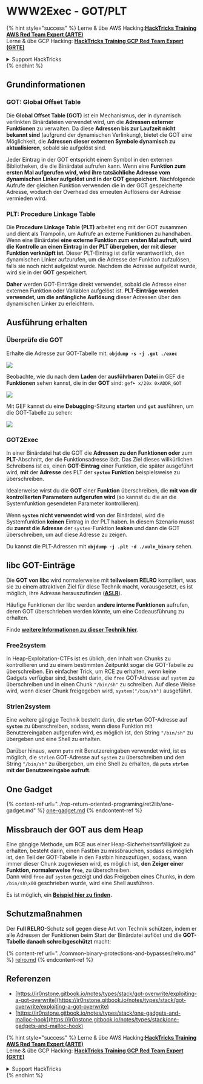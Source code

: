 # WWW2Exec - GOT/PLT

{% hint style="success" %}
Lerne & übe AWS Hacking:<img src="/.gitbook/assets/arte.png" alt="" data-size="line">[**HackTricks Training AWS Red Team Expert (ARTE)**](https://training.hacktricks.xyz/courses/arte)<img src="/.gitbook/assets/arte.png" alt="" data-size="line">\
Lerne & übe GCP Hacking: <img src="/.gitbook/assets/grte.png" alt="" data-size="line">[**HackTricks Training GCP Red Team Expert (GRTE)**<img src="/.gitbook/assets/grte.png" alt="" data-size="line">](https://training.hacktricks.xyz/courses/grte)

<details>

<summary>Support HackTricks</summary>

* Überprüfe die [**Abonnementpläne**](https://github.com/sponsors/carlospolop)!
* **Tritt der** 💬 [**Discord-Gruppe**](https://discord.gg/hRep4RUj7f) oder der [**Telegram-Gruppe**](https://t.me/peass) bei oder **folge** uns auf **Twitter** 🐦 [**@hacktricks\_live**](https://twitter.com/hacktricks\_live)**.**
* **Teile Hacking-Tricks, indem du PRs zu den** [**HackTricks**](https://github.com/carlospolop/hacktricks) und [**HackTricks Cloud**](https://github.com/carlospolop/hacktricks-cloud) GitHub-Repos einreichst.

</details>
{% endhint %}

## **Grundinformationen**

### **GOT: Global Offset Table**

Die **Global Offset Table (GOT)** ist ein Mechanismus, der in dynamisch verlinkten Binärdateien verwendet wird, um die **Adressen externer Funktionen** zu verwalten. Da diese **Adressen bis zur Laufzeit nicht bekannt sind** (aufgrund der dynamischen Verlinkung), bietet die GOT eine Möglichkeit, die **Adressen dieser externen Symbole dynamisch zu aktualisieren**, sobald sie aufgelöst sind.

Jeder Eintrag in der GOT entspricht einem Symbol in den externen Bibliotheken, die die Binärdatei aufrufen kann. Wenn eine **Funktion zum ersten Mal aufgerufen wird, wird ihre tatsächliche Adresse vom dynamischen Linker aufgelöst und in der GOT gespeichert**. Nachfolgende Aufrufe der gleichen Funktion verwenden die in der GOT gespeicherte Adresse, wodurch der Overhead des erneuten Auflösens der Adresse vermieden wird.

### **PLT: Procedure Linkage Table**

Die **Procedure Linkage Table (PLT)** arbeitet eng mit der GOT zusammen und dient als Trampolin, um Aufrufe an externe Funktionen zu handhaben. Wenn eine Binärdatei **eine externe Funktion zum ersten Mal aufruft, wird die Kontrolle an einen Eintrag in der PLT übergeben, der mit dieser Funktion verknüpft ist**. Dieser PLT-Eintrag ist dafür verantwortlich, den dynamischen Linker aufzurufen, um die Adresse der Funktion aufzulösen, falls sie noch nicht aufgelöst wurde. Nachdem die Adresse aufgelöst wurde, wird sie in der **GOT** gespeichert.

**Daher** werden GOT-Einträge direkt verwendet, sobald die Adresse einer externen Funktion oder Variablen aufgelöst ist. **PLT-Einträge werden verwendet, um die anfängliche Auflösung** dieser Adressen über den dynamischen Linker zu erleichtern.

## Ausführung erhalten

### Überprüfe die GOT

Erhalte die Adresse zur GOT-Tabelle mit: **`objdump -s -j .got ./exec`**

![](<../../.gitbook/assets/image (121).png>)

Beobachte, wie du nach dem **Laden** der **ausführbaren Datei** in GEF die **Funktionen** sehen kannst, die in der **GOT** sind: `gef➤ x/20x 0xADDR_GOT`

![](<../../.gitbook/assets/image (620) (1) (1) (1) (1) (1) (1) (1) (1) (1) (1) (1) (1) (1) (1) (1) (1) (1) (1) (1) (1) (1) (1) (1) (1) (1) (1) (1) (1) (1) (1) (1) (1) (2) (2) (2).png>)

Mit GEF kannst du eine **Debugging**-Sitzung **starten** und **`got`** ausführen, um die GOT-Tabelle zu sehen:

![](<../../.gitbook/assets/image (496).png>)

### GOT2Exec

In einer Binärdatei hat die GOT die **Adressen zu den Funktionen oder** zum **PLT**-Abschnitt, der die Funktionsadresse lädt. Das Ziel dieses willkürlichen Schreibens ist es, einen **GOT-Eintrag** einer Funktion, die später ausgeführt wird, **mit** der **Adresse** des PLT der **`system`** **Funktion** beispielsweise zu überschreiben.

Idealerweise wirst du die **GOT** einer **Funktion** überschreiben, die **mit von dir kontrollierten Parametern aufgerufen wird** (so kannst du die an die Systemfunktion gesendeten Parameter kontrollieren).

Wenn **`system`** **nicht verwendet wird** von der Binärdatei, wird die Systemfunktion **keinen** Eintrag in der PLT haben. In diesem Szenario musst du **zuerst die Adresse** der `system`-Funktion **leaken** und dann die GOT überschreiben, um auf diese Adresse zu zeigen.

Du kannst die PLT-Adressen mit **`objdump -j .plt -d ./vuln_binary`** sehen.

## libc GOT-Einträge

Die **GOT von libc** wird normalerweise mit **teilweisem RELRO** kompiliert, was sie zu einem attraktiven Ziel für diese Technik macht, vorausgesetzt, es ist möglich, ihre Adresse herauszufinden ([**ASLR**](../common-binary-protections-and-bypasses/aslr/)).

Häufige Funktionen der libc werden **andere interne Funktionen** aufrufen, deren GOT überschrieben werden könnte, um eine Codeausführung zu erhalten.

Finde [**weitere Informationen zu dieser Technik hier**](https://github.com/nobodyisnobody/docs/blob/main/code.execution.on.last.libc/README.md#1---targetting-libc-got-entries).

### **Free2system**

In Heap-Exploitation-CTFs ist es üblich, den Inhalt von Chunks zu kontrollieren und zu einem bestimmten Zeitpunkt sogar die GOT-Tabelle zu überschreiben. Ein einfacher Trick, um RCE zu erhalten, wenn keine Gadgets verfügbar sind, besteht darin, die `free` GOT-Adresse auf `system` zu überschreiben und in einen Chunk `"/bin/sh"` zu schreiben. Auf diese Weise wird, wenn dieser Chunk freigegeben wird, `system("/bin/sh")` ausgeführt.

### **Strlen2system**

Eine weitere gängige Technik besteht darin, die **`strlen`** GOT-Adresse auf **`system`** zu überschreiben, sodass, wenn diese Funktion mit Benutzereingaben aufgerufen wird, es möglich ist, den String `"/bin/sh"` zu übergeben und eine Shell zu erhalten.

Darüber hinaus, wenn `puts` mit Benutzereingaben verwendet wird, ist es möglich, die `strlen` GOT-Adresse auf `system` zu überschreiben und den String `"/bin/sh"` zu übergeben, um eine Shell zu erhalten, da **`puts` `strlen` mit der Benutzereingabe aufruft**.

## **One Gadget**

{% content-ref url="../rop-return-oriented-programing/ret2lib/one-gadget.md" %}
[one-gadget.md](../rop-return-oriented-programing/ret2lib/one-gadget.md)
{% endcontent-ref %}

## **Missbrauch der GOT aus dem Heap**

Eine gängige Methode, um RCE aus einer Heap-Sicherheitsanfälligkeit zu erhalten, besteht darin, einen Fastbin zu missbrauchen, sodass es möglich ist, den Teil der GOT-Tabelle in den Fastbin hinzuzufügen, sodass, wann immer dieser Chunk zugewiesen wird, es möglich ist, **den Zeiger einer Funktion, normalerweise `free`**, zu überschreiben.\
Dann wird `free` auf `system` gezeigt und das Freigeben eines Chunks, in dem `/bin/sh\x00` geschrieben wurde, wird eine Shell ausführen.

Es ist möglich, ein [**Beispiel hier zu finden**](https://ctf-wiki.mahaloz.re/pwn/linux/glibc-heap/chunk\_extend\_overlapping/#hitcon-trainging-lab13)**.**

## **Schutzmaßnahmen**

Der **Full RELRO**-Schutz soll gegen diese Art von Technik schützen, indem er alle Adressen der Funktionen beim Start der Binärdatei auflöst und die **GOT-Tabelle danach schreibgeschützt** macht:

{% content-ref url="../common-binary-protections-and-bypasses/relro.md" %}
[relro.md](../common-binary-protections-and-bypasses/relro.md)
{% endcontent-ref %}

## Referenzen

* [https://ir0nstone.gitbook.io/notes/types/stack/got-overwrite/exploiting-a-got-overwrite](https://ir0nstone.gitbook.io/notes/types/stack/got-overwrite/exploiting-a-got-overwrite)
* [https://ir0nstone.gitbook.io/notes/types/stack/one-gadgets-and-malloc-hook](https://ir0nstone.gitbook.io/notes/types/stack/one-gadgets-and-malloc-hook)

{% hint style="success" %}
Lerne & übe AWS Hacking:<img src="/.gitbook/assets/arte.png" alt="" data-size="line">[**HackTricks Training AWS Red Team Expert (ARTE)**](https://training.hacktricks.xyz/courses/arte)<img src="/.gitbook/assets/arte.png" alt="" data-size="line">\
Lerne & übe GCP Hacking: <img src="/.gitbook/assets/grte.png" alt="" data-size="line">[**HackTricks Training GCP Red Team Expert (GRTE)**<img src="/.gitbook/assets/grte.png" alt="" data-size="line">](https://training.hacktricks.xyz/courses/grte)

<details>

<summary>Support HackTricks</summary>

* Überprüfe die [**Abonnementpläne**](https://github.com/sponsors/carlospolop)!
* **Tritt der** 💬 [**Discord-Gruppe**](https://discord.gg/hRep4RUj7f) oder der [**Telegram-Gruppe**](https://t.me/peass) bei oder **folge** uns auf **Twitter** 🐦 [**@hacktricks\_live**](https://twitter.com/hacktricks\_live)**.**
* **Teile Hacking-Tricks, indem du PRs zu den** [**HackTricks**](https://github.com/carlospolop/hacktricks) und [**HackTricks Cloud**](https://github.com/carlospolop/hacktricks-cloud) GitHub-Repos einreichst.

</details>
{% endhint %}
